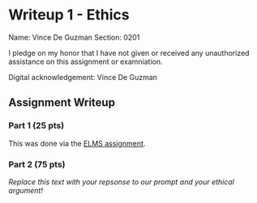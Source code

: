 Writeup 1 - Ethics
======

Name: Vince De Guzman
Section: 0201

I pledge on my honor that I have not given or received any unauthorized assistance on this assignment or examniation.

Digital acknowledgement: Vince De Guzman

## Assignment Writeup

### Part 1 (25 pts)

This was done via the [ELMS assignment](https://myelms.umd.edu/courses/1251976/assignments/4726433).

### Part 2 (75 pts)

*Replace this text with your repsonse to our prompt and your ethical argument!*
